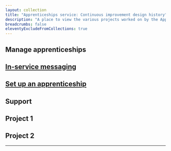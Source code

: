 ```yaml
---
layout: collection
title: "Apprenticeships service: Continuous improvement design history"
description: "A place to view the various projects worked on by the Apprenticeships service Continuous improvement team."
breadcrumbs: false
eleventyExcludeFromCollections: true
---
```


<div class="govuk-grid-row">
	<div class="govuk-grid-column-full">
		<h2 class="govuk-heading-l">
			Manage apprenticeships
		</h2>
	</div>
</div>
<div class="govuk-grid-row">
	<div class="govuk-grid-column-one-half">
		<h2 class="govuk-heading-m">
			<a href="in-service-messaging">In-service messaging</a>
		</h2>
	</div>
	<div class="govuk-grid-column-one-half">
		<h2 class="govuk-heading-m">
			<a href="set-up-an-apprenticeship">Set up an apprenticeship</a>
		</h2>
	</div>
</div>

<div class="govuk-grid-row govuk-!-margin-top-8">
	<div class="govuk-grid-column-full">
		<h2 class="govuk-heading-l">
			Support
		</h2>
	</div>
</div>
<div class="govuk-grid-row">
	<div class="govuk-grid-column-one-half">
		<h2 class="govuk-heading-m">
			Project 1
		</h2>
	</div>
	<div class="govuk-grid-column-one-half">
		<h2 class="govuk-heading-m">
			Project 2
		</h2>
	</div>
</div>

---
